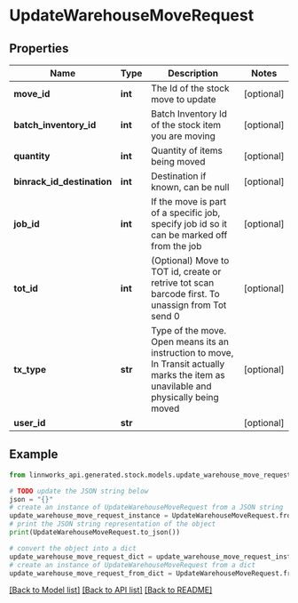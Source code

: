 # UpdateWarehouseMoveRequest


## Properties

Name | Type | Description | Notes
------------ | ------------- | ------------- | -------------
**move_id** | **int** | The Id of the stock move to update | [optional] 
**batch_inventory_id** | **int** | Batch Inventory Id of the stock item you are moving | [optional] 
**quantity** | **int** | Quantity of items being moved | [optional] 
**binrack_id_destination** | **int** | Destination if known, can be null | [optional] 
**job_id** | **int** | If the move is part of a specific job, specify job id so it can be marked off from the job | [optional] 
**tot_id** | **int** | (Optional) Move to TOT id, create or retrive tot scan barcode first. To unassign from Tot send 0 | [optional] 
**tx_type** | **str** | Type of the move. Open means its an instruction to move, In Transit actually marks the item as unavilable and physically being moved | [optional] 
**user_id** | **str** |  | [optional] 

## Example

```python
from linnworks_api.generated.stock.models.update_warehouse_move_request import UpdateWarehouseMoveRequest

# TODO update the JSON string below
json = "{}"
# create an instance of UpdateWarehouseMoveRequest from a JSON string
update_warehouse_move_request_instance = UpdateWarehouseMoveRequest.from_json(json)
# print the JSON string representation of the object
print(UpdateWarehouseMoveRequest.to_json())

# convert the object into a dict
update_warehouse_move_request_dict = update_warehouse_move_request_instance.to_dict()
# create an instance of UpdateWarehouseMoveRequest from a dict
update_warehouse_move_request_from_dict = UpdateWarehouseMoveRequest.from_dict(update_warehouse_move_request_dict)
```
[[Back to Model list]](../README.md#documentation-for-models) [[Back to API list]](../README.md#documentation-for-api-endpoints) [[Back to README]](../README.md)


